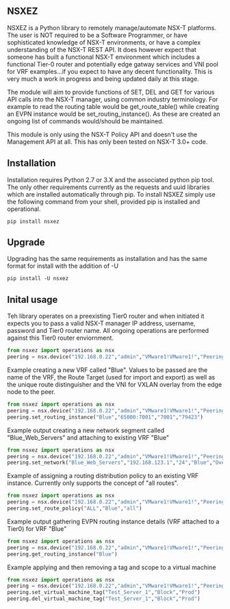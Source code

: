 ## NSXEZ

NSXEZ is a Python library to remotely manage/automate NSX-T platforms. The user is NOT required to be a Software Programmer, or have sophisticated knowledge of NSX-T environments, or have a complex understanding of the NSX-T REST API. It does however expect that someone has built a functional NSX-T environment which includes a functional Tier-0 router and potentially edge gatway services and VNI pool for VRF examples...if you expect to have any decent functionality. This is very much a work in progress and being updated daily at this stage. 

The module will aim to provide functions of SET, DEL and GET for various API calls into the NSX-T manager, using common industry terminology. For example to read the routing table would be get_route_table() while creating an EVPN instance would be set_routing_instance(). As these are created an ongoing list of commands would/should be maintained. 

This module is only using the NSX-T Policy API and doesn't use the Management API at all. This has only been tested on NSX-T 3.0+ code. 


## Installation

Installation requires Python 2.7 or 3.X and the associated python pip tool. The only other requirements currently as the requests and uuid libraries which are installed automatically through pip. To install NSXEZ simply use the following command from your shell, provided pip is installed and operational. 

`
pip install nsxez
`

## Upgrade

Upgrading has the same requirements as installation and has the same format for install with the addition of -U 

`
pip install -U nsxez
`

## Inital usage

Teh library operates on a preexisting Tier0 router and when initiated it expects you to pass a valid NSX-T manager IP address, username, password and Tier0 router name. All ongoing operations are performed against this Tier0 router enviornment. 

```python
from nsxez import operations as nsx
peering = nsx.device("192.168.0.22","admin","VMware1!VMware1!","Peering")
```

Example creating a new VRF called "Blue". Values to be passed are the name of the VRF, the Route Target (used for import and export) as well as the unique route distinguisher and the VNI for VXLAN overlay from the edge node to the peer. 

```python
from nsxez import operations as nsx
peering = nsx.device("192.168.0.22","admin","VMware1!VMware1!","Peering")
peering.set_routing_instance("Blue","65000:7001","7001","79423")
```

Example output creating a new network segment called "Blue_Web_Servers" and attaching to existing VRF "Blue"

```python
from nsxez import operations as nsx
peering = nsx.device("192.168.0.22","admin","VMware1!VMware1!","Peering")
peering.set_network("Blue_Web_Servers","192.168.123.1","24","Blue","Overlay_TZ")
```

Example of assigning a routing distribution policy to an existing VRF instance. Currently only supports the concept of "all routes". 

```python
from nsxez import operations as nsx
peering = nsx.device("192.168.0.22","admin","VMware1!VMware1!","Peering")
peering.set_route_policy("ALL","Blue","all")
```

Example output gathering EVPN routing instance details (VRF attached to a Tier0) for VRF "Blue"

```python
from nsxez import operations as nsx
peering = nsx.device("192.168.0.22","admin","VMware1!VMware1!","Peering")
peering.get_routing_instance("Blue")
```

Example applying and then removing a tag and scope to a virtual machine

```python
from nsxez import operations as nsx
peering = nsx.device("192.168.0.22","admin","VMware1!VMware1!","Peering")
peering.set_virtual_machine_tag("Test_Server_1","Block","Prod")
peering.del_virtual_machine_tag("Test_Server_1","Block","Prod")
```

